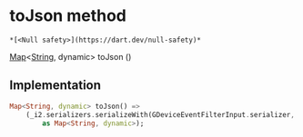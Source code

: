 


# toJson method




    *[<Null safety>](https://dart.dev/null-safety)*




[Map](https://api.flutter.dev/flutter/dart-core/Map-class.html)&lt;[String](https://api.flutter.dev/flutter/dart-core/String-class.html), dynamic> toJson
()








## Implementation

```dart
Map<String, dynamic> toJson() =>
    (_i2.serializers.serializeWith(GDeviceEventFilterInput.serializer, this)
        as Map<String, dynamic>);
```







